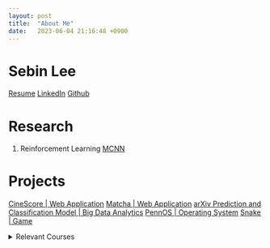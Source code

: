 ```yaml
---
layout: post
title:  "About Me"
date:   2023-06-04 21:16:48 +0900
---
```


# Sebin Lee

[Resume](https://drive.google.com/file/d/1CNd80z3NUf-wsy1B_VLUVFSbdOLNw-Wm/view?usp=sharing)
[LinkedIn](https://www.linkedin.com/in/sebin-lee-/)
[Github](https://github.com/lsebin)

# Research
1. Reinforcement Learning
[MCNN](https://github.com/lsebin/MCNN_)

# Projects
[CineScore | Web Application](https://github.com/lsebin/CineScore)
[Matcha | Web Application](https://github.com/lsebin/MiniFacebook)
[arXiv Prediction and Classification Model | Big Data Analytics](https://colab.research.google.com/drive/1I7Y-bM2X3grxpm2i3UnBvleioWxColhc?usp=sharing)
[PennOS | Operating System](https://drive.google.com/file/d/1GHOyKsb62kEGcCeg1IVCR0lqvkA1Dy6u/view?usp=sharing)
[Snake | Game](https://github.com/lsebin/Snake-Game)


<details>
  <summary>Relevant Courses</summary>
  <div markdown="1">

  # Fall 2023(Tentative)
  1. CIS 4210 Artificial Intelligence
  2. ESE 4500 Senior Design Project
  3. EAS 5070 Intro Property&Business Law for Engineers
  4. EAS 5460 Engineering Entreprenuership 2
  5. MEAM 4150 Product Design
  
  # Spring 2023
  1. CIS 4500 Database and Information Systems 
  2. CIS 4710 Computer Organization and Design
  3. CIS 5020 Analysis of Algorithms
  4. FNCE 1000 Corporate Finance
  5. MEAM 2480 Mechanical Engineering Lab 2

  # Fall 2022
  1. CIS 3800 Computer Operating Systems
  2. CIS 5450 Big Data Analytics
  3. NETS 2120 Scalable and Cloud Computing
  4. EAS 5450 Engineering Entreprenuership 1
  5. EAS 2030 Engineering Ethics

  # Summer 2022
  1. CIS 2400 Introduction to Computer Systems

  # Spring 2022
  1. CIS 121 Programming Language and Technology 2
  2. CIS 262 Automata, Computation & Complex
  3. ESE 301 Engineering Probability
  4. MEAM 211 Engineering Mechanics: Dynamics

  # Fall 2021
  1. CIS 160 Math Found Computer Science
  2. MEAM 202 Intro to Thermal-Fluids
  3. MEAM 210 Statics & Strength of Material
  4. MEAM 247 Mechanical Engineering Lab 1
  5. MATH 241 Linear Algebra and Differential Equations 2

  # Spring 2021
  1. CIS 120 Programming Language & Technology 1
  2. MEAM 101 Introduction to Mechanical Design
  3. MATH 240 Linear Algebra and Differential Equations 1

  # Fall 2020
  1. CIS 110 Introduction to Computer Programming
  2. ENGR 101 Introduction to Engineering: Energy, Environment, Sustainability

  </div>
</details>
